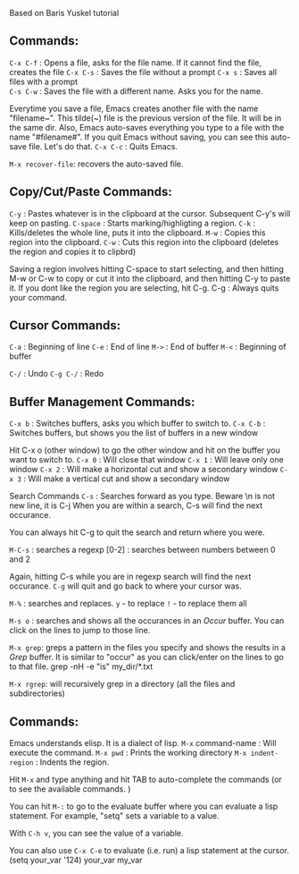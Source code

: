 Based on Baris Yuskel tutorial


Commands:
--------------
`C-x C-f` : Opens a file, asks for the file name. If it cannot find the file, creates the file
`C-x C-s` : Saves the file without a prompt
`C-x s`   : Saves all files with a prompt  
`C-s C-w` : Saves the file with a different name. Asks you for the name.

Everytime you save a file, Emacs creates another file with the name "filename~".
This tilde(~) file is the previous version of the file. It will be in the same dir.
Also, Emacs auto-saves everything you type to a file with the name "#filename#".
If you quit Emacs without saving, you can see this auto-save file. Let's do that.
`C-x C-c` : Quits Emacs.

`M-x recover-file`: recovers the auto-saved file.


Copy/Cut/Paste Commands:
------------------------
`C-y`     : Pastes whatever is in the clipboard at the cursor.
          Subsequent C-y's will keep on pasting.
`C-space` : Starts marking/highligting a region.
`C-k`     : Kills/deletes the whole line, puts it into the clipboard.
`M-w`     : Copies this region into the clipboard.
`C-w`     : Cuts this region into the clipboard (deletes the region and copies it to clipbrd)

Saving a region involves hitting C-space to start selecting, and then hitting M-w or C-w to
copy or cut it into the clipboard, and then hitting C-y to paste it. 
If you dont like the region you are selecting, hit C-g.
C-g     : Always quits your command.


Cursor Commands:
----------------
`C-a`     : Beginning of line
`C-e`     : End of line
`M->`     : End of buffer
`M-<`     : Beginning of buffer

`C-/`     : Undo
`C-g C-/` : Redo


Buffer Management Commands:
---------------------------
`C-x b`   : Switches buffers, asks you which buffer to switch to.
`C-x C-b` : Switches buffers, but shows you the list of buffers in a new window

Hit C-x o (other window) to go the other window and hit <enter> on the buffer you want to
switch to.
`C-x 0`   : Will close that window
`C-x 1`   : Will leave only one window
`C-x 2`   : Will make a horizontal cut and show a secondary window
`C-x 3`   : Will make a vertical cut and show a secondary window

Search Commands
`C-s`	   : Searches forward as you type. Beware \n is not new line, it is C-j
	     When you are within a search, C-s will find the next occurance.

You can always hit C-g to quit the search and return where you were.

`M-C-s`   : searches a regexp
	     [0-2] : searches between numbers between 0 and 2

Again, hitting C-s while you are in regexp search will find the next occurance.
`C-g` will quit and  go back to where your cursor was.

`M-%`	   : searches and replaces.
	     `y` - to replace
	     `!` - to replace them all

`M-s o`   : searches and shows all the occurances in an *Occur* buffer. You can
    	     click on the lines to jump to those line.

`M-x grep`: greps a pattern in the files you specify and shows the results in a *Grep*
    	     buffer. It is similar to "occur" as you can click/enter on the lines to go
	     to that file.
	     grep -nH -e "is" my_dir/*.txt

`M-x rgrep`: will recursively grep in a directory (all the files and subdirectories)


Commands:
---------
Emacs understands elisp. It is a dialect of lisp.
`M-x` command-name : Will execute the command. 
`M-x pwd`  : Prints the working directory
`M-x indent-region` : Indents the region.

Hit `M-x` and type anything and hit TAB to auto-complete the commands (or to see the available
commands. )

You can hit `M-:` to go to the evaluate buffer where you can evaluate a lisp statement.
For example, "setq" sets a variable to a value. 

With `C-h v`, you can see the value of a variable.

You can also use `C-x C-e` to evaluate (i.e. run) a lisp statement at the cursor.
(setq your_var '124)
your_var my_var
